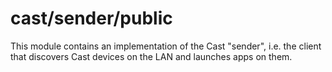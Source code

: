 # cast/sender/public

This module contains an implementation of the Cast "sender", i.e. the client
that discovers Cast devices on the LAN and launches apps on them.

